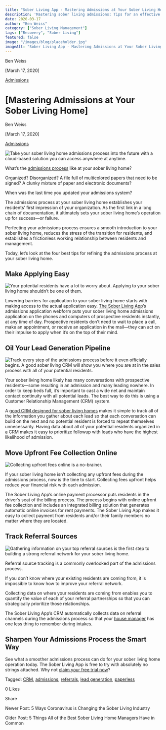 ```yaml
---
title: "Sober Living App - Mastering Admissions at Your Sober Living Home"
description: 'Mastering sober living admissions: Tips for an effective intake process from the Sober Living App blog archives (Mar 2020).'
date: 2020-03-17
author: "Ben Weiss"
category: ["Sober Living Management"]
tags: ["Recovery", "Sober Living"]
featured: false
image: "/images/blog/placeholder.jpg"
imageAlt: "Sober Living App - Mastering Admissions at Your Sober Living Home"
---
```


Ben Weiss

[March 17, 2020]

[Admissions](/sober-living-app-blog/category/Admissions)

#  [Mastering Admissions at Your Sober Living Home]

Ben Weiss

[March 17, 2020]

[Admissions](/sober-living-app-blog/category/Admissions)

![Take your sober living home admissions process into the future with a cloud-based solution you can access anywhere at anytime.](/images/blog/mastering-admissions-at-your-sober-living-home/check_in_screen.png)

What’s the [admissions process](../../../../admission.html) like at your sober living home? 

Organized? Disorganized? A file full of multicolored papers that need to be signed? A clunky mixture of paper and electronic documents?

When was the last time you updated your admissions system? 

The admissions process at your sober living home establishes your residents’ first impression of your organization. As the first link in a long chain of documentation, it ultimately sets your sober living home’s operation up for success—or failure. 

Perfecting your admissions process ensures a smooth introduction to your sober living home, reduces the stress of the transition for residents, and establishes a frictionless working relationship between residents and management. 

Today, let’s look at the four best tips for refining the admissions process at your sober living home. 

## Make Applying Easy 

![Your potential residents have a lot to worry about. Applying to your sober living home shouldn’t be one of them.](/images/blog/mastering-admissions-at-your-sober-living-home/man_with_leaf.png)

Lowering barriers for application to your sober living home starts with making access to the actual application easy. [The Sober Living App](../../../../admission.html)’s admissions application webform puts your sober living home admissions application on the phones and computers of prospective residents instantly, at any time of day. Prospective residents don’t need to wait to place a call, make an appointment, or receive an application in the mail—they can act on their impulse to apply when it’s on the top of their mind. 

## Oil Your Lead Generation Pipeline 

![Track every step of the admissions process before it even officially begins. A good sober living CRM will show you where you are at in the sales process with all of your potential residents.](/images/blog/mastering-admissions-at-your-sober-living-home/slide.png)

Your sober living home likely has many conversations with prospective residents—some resulting in an admission and many leading nowhere. In order to keep beds full, it’s important to cast a wide net and maintain contact continuity with all potential leads. The best way to do this is using a Customer Relationship Management (CRM) system. 

A [good CRM designed for sober living homes](https://soberlivingapp.com/sober-living-app-blog/2019/6/12/whyd4uddqueuvptcntx0w73kfku109) makes it simple to track all of the information you gather about each lead so that each conversation can build on the next and no potential resident is forced to repeat themselves unnecessarily. Having data about all of your potential residents organized in a CRM makes it easy to prioritize followup with leads who have the highest likelihood of admission. 

## Move Upfront Fee Collection Online 

![Collecting upfront fees online is a no-brainer.](/images/blog/mastering-admissions-at-your-sober-living-home/wallet.png)

If your sober living home isn’t collecting any upfront fees during the admissions process, now is the time to start. Collecting fees upfront helps reduce your financial risk with each admission. 

The Sober Living App’s online payment processor puts residents in the driver’s seat of the billing process. The process begins with online upfront fee collection and includes an integrated billing solution that generates automatic online invoices for rent payments. The Sober Living App makes it easy to collect payment from residents and/or their family members no matter where they are located. 

## Track Referral Sources 

![Gathering information on your top referral sources is the first step to building a strong referral network for your sober living home.](/images/blog/mastering-admissions-at-your-sober-living-home/binoculars.png)

Referral source tracking is a commonly overlooked part of the admissions process.

If you don’t know where your existing residents are coming from, it is impossible to know how to improve your referral network. 

Collecting data on where your residents are coming from enables you to quantify the value of each of your referral partnerships so that you can strategically prioritize those relationships. 

The Sober Living App’s CRM automatically collects data on referral channels during the admissions process so that your [house manager](https://soberlivingapp.com/sober-living-app-blog/2020/3/3/5-things-all-of-the-best-sober-living-home-managers-have-in-common) has one less thing to remember during intakes.  

## Sharpen Your Admissions Process the Smart Way 

See what a smoother admissions process can do for your sober living home operation today. The Sober Living App is free to try with absolutely no strings attached. Why not [claim your free trial now](https://behavehealth.com/get-started)?

Tagged: [CRM](https://soberlivingapp.com/sober-living-app-blog/tag/CRM), [admissions](/sober-living-app-blog/tag/admissions), [referrals](/sober-living-app-blog/tag/referrals), [lead generation](https://soberlivingapp.com/sober-living-app-blog/tag/lead+generation), [paperless](https://soberlivingapp.com/sober-living-app-blog/tag/paperless)

0 Likes

Share

Newer Post: 5 Ways Coronavirus is Changing the Sober Living Industry 

Older Post: 5 Things All of the Best Sober Living Home Managers Have in Common
